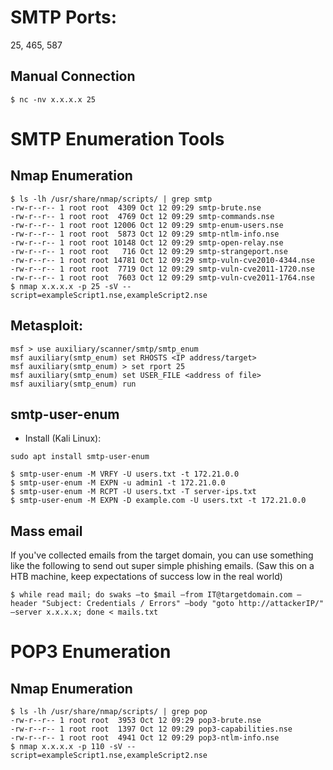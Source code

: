 # SMTP Ports: 

25, 465, 587

## Manual Connection
```
$ nc -nv x.x.x.x 25
```

# SMTP Enumeration Tools

## Nmap Enumeration
```
$ ls -lh /usr/share/nmap/scripts/ | grep smtp
-rw-r--r-- 1 root root  4309 Oct 12 09:29 smtp-brute.nse
-rw-r--r-- 1 root root  4769 Oct 12 09:29 smtp-commands.nse
-rw-r--r-- 1 root root 12006 Oct 12 09:29 smtp-enum-users.nse
-rw-r--r-- 1 root root  5873 Oct 12 09:29 smtp-ntlm-info.nse
-rw-r--r-- 1 root root 10148 Oct 12 09:29 smtp-open-relay.nse
-rw-r--r-- 1 root root   716 Oct 12 09:29 smtp-strangeport.nse
-rw-r--r-- 1 root root 14781 Oct 12 09:29 smtp-vuln-cve2010-4344.nse
-rw-r--r-- 1 root root  7719 Oct 12 09:29 smtp-vuln-cve2011-1720.nse
-rw-r--r-- 1 root root  7603 Oct 12 09:29 smtp-vuln-cve2011-1764.nse
$ nmap x.x.x.x -p 25 -sV --script=exampleScript1.nse,exampleScript2.nse
```

## Metasploit: 

```
msf > use auxiliary/scanner/smtp/smtp_enum 
msf auxiliary(smtp_enum) set RHOSTS <IP address/target>
msf auxiliary(smtp_enum) > set rport 25
msf auxiliary(smtp_enum) set USER_FILE <address of file>
msf auxiliary(smtp_enum) run
```

## smtp-user-enum
 - Install (Kali Linux): 
 ```
sudo apt install smtp-user-enum
```

```
$ smtp-user-enum -M VRFY -U users.txt -t 172.21.0.0
$ smtp-user-enum -M EXPN -u admin1 -t 172.21.0.0
$ smtp-user-enum -M RCPT -U users.txt -T server-ips.txt
$ smtp-user-enum -M EXPN -D example.com -U users.txt -t 172.21.0.0
```

## Mass email

If you've collected emails from the target domain, you can use something like the following to send out super simple phishing emails. (Saw this on a HTB machine, keep expectations of success low in the real world)
```
$ while read mail; do swaks –to $mail –from IT@targetdomain.com –header "Subject: Credentials / Errors" –body "goto http://attackerIP/" –server x.x.x.x; done < mails.txt
```

# POP3 Enumeration

## Nmap Enumeration

```
$ ls -lh /usr/share/nmap/scripts/ | grep pop
-rw-r--r-- 1 root root  3953 Oct 12 09:29 pop3-brute.nse
-rw-r--r-- 1 root root  1397 Oct 12 09:29 pop3-capabilities.nse
-rw-r--r-- 1 root root  4941 Oct 12 09:29 pop3-ntlm-info.nse
$ nmap x.x.x.x -p 110 -sV --script=exampleScript1.nse,exampleScript2.nse
```